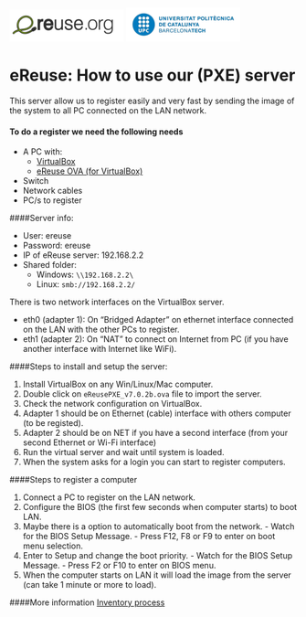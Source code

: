 ![eReuselogo](./images/eReuse_logo_200.png)
![UPClogo](./images/UPC_logo_200.png)

# eReuse: How to use our (PXE) server

This server allow us to register easily and very fast by sending the image of the system to all PC 
connected on the LAN network.

#### To do a register we need the following needs

- A PC with:
  - [VirtualBox](https://www.virtualbox.org/wiki/Downloads)
  - [eReuse OVA (for VirtualBox)](https://github.com/eReuse/device-inventory/releases/latest)
- Switch
- Network cables
- PC/s to register

####Server info: 
- User: ereuse 
- Password: ereuse 
- IP of eReuse server: 192.168.2.2 
- Shared folder: 
  - Windows: `\\192.168.2.2\`
  - Linux: `smb://192.168.2.2/`

There is two network interfaces on the VirtualBox server.
  - eth0 (adapter 1): On “Bridged Adapter” on ethernet interface connected on the LAN with the other PCs to register.
  - eth1 (adapter 2): On “NAT” to connect on Internet from PC (if you have another interface with Internet like Wi­Fi).

####Steps to install and setup the server:
1. Install VirtualBox on any Win/Linux/Mac computer.
2. Double click on `eReusePXE_v7.0.2b.ova` file to import the server.
3. Check the network configuration on VirtualBox.
  1. Adapter 1 should be on Ethernet (cable) interface with others computer (to be registed).
  2. Adapter 2 should be on NET if you have a second interface (from your second Ethernet or Wi-Fi interface)
4. Run the virtual server and wait until system is loaded.
5. When the system asks for a login you can start to register computers.

####Steps to register a computer
1. Connect a PC to register on the LAN network.
2. Configure the BIOS (the first few seconds when computer starts) to boot LAN.
  1. Maybe there is a option to automatically boot from the network. 
    - Watch for the BIOS Setup Message. 
    - Press F12, F8 or F9 to enter on boot menu selection.
  2. Enter to Setup and change the boot priority.
    - Watch for the BIOS Setup Message.
    - Press F2 or F10 to enter on BIOS menu.
3. When the computer starts on LAN it will load the image from the server (can take 1 minute or more to load).

####More information
[Inventory process](https://github.com/eReuse/device-inventory/blob/master/docs/USB_Register.md#4-inventory-process-register-hardware-characteristics-of-a-computer)
